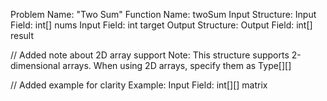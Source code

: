 Problem Name: "Two Sum"
Function Name: twoSum
Input Structure:
Input Field: int[] nums
Input Field: int target
Output Structure:
Output Field: int[] result

// Added note about 2D array support
Note: This structure supports 2-dimensional arrays. When using 2D arrays, specify them as Type[][]

// Added example for clarity
Example:
Input Field: int[][] matrix
